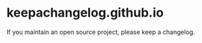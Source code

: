 keepachangelog.github.io
========================

If you maintain an open source project, please keep a changelog.
